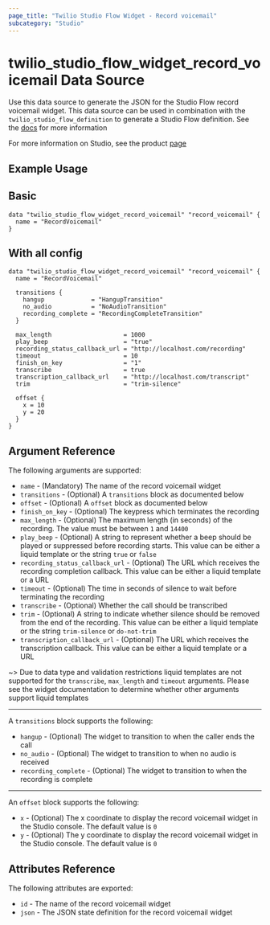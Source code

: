 ```yaml
---
page_title: "Twilio Studio Flow Widget - Record voicemail"
subcategory: "Studio"
---
```


# twilio_studio_flow_widget_record_voicemail Data Source

Use this data source to generate the JSON for the Studio Flow record voicemail widget. This data source can be used in combination with the `twilio_studio_flow_definition` to generate a Studio Flow definition. See the [docs](https://www.twilio.com/docs/studio/widget-library/record-voicemail) for more information

For more information on Studio, see the product [page](https://www.twilio.com/studio)

## Example Usage

## Basic

```hcl
data "twilio_studio_flow_widget_record_voicemail" "record_voicemail" {
  name = "RecordVoicemail"
}
```

## With all config

```hcl
data "twilio_studio_flow_widget_record_voicemail" "record_voicemail" {
  name = "RecordVoicemail"

  transitions {
    hangup             = "HangupTransition"
    no_audio           = "NoAudioTransition"
    recording_complete = "RecordingCompleteTransition"
  }

  max_length                    = 1000
  play_beep                     = "true"
  recording_status_callback_url = "http://localhost.com/recording"
  timeout                       = 10
  finish_on_key                 = "1"
  transcribe                    = true
  transcription_callback_url    = "http://localhost.com/transcript"
  trim                          = "trim-silence"

  offset {
    x = 10
    y = 20
  }
}
```

## Argument Reference

The following arguments are supported:

- `name` - (Mandatory) The name of the record voicemail widget
- `transitions` - (Optional) A `transitions` block as documented below
- `offset` - (Optional) A `offset` block as documented below
- `finish_on_key` - (Optional) The keypress which terminates the recording
- `max_length` - (Optional) The maximum length (in seconds) of the recording. The value must be between `1` and `14400`
- `play_beep` - (Optional) A string to represent whether a beep should be played or suppressed before recording starts. This value can be either a liquid template or the string `true` or `false`
- `recording_status_callback_url` - (Optional) The URL which receives the recording completion callback. This value can be either a liquid template or a URL
- `timeout` - (Optional) The time in seconds of silence to wait before terminating the recording
- `transcribe` - (Optional) Whether the call should be transcribed
- `trim` - (Optional) A string to indicate whether silence should be removed from the end of the recording. This value can be either a liquid template or the string `trim-silence` or `do-not-trim`
- `transcription_callback_url` - (Optional) The URL which receives the transcription callback. This value can be either a liquid template or a URL

~> Due to data type and validation restrictions liquid templates are not supported for the `transcribe`, `max_length` and `timeout` arguments. Please see the widget documentation to determine whether other arguments support liquid templates

---

A `transitions` block supports the following:

- `hangup` - (Optional) The widget to transition to when the caller ends the call
- `no_audio` - (Optional) The widget to transition to when no audio is received
- `recording_complete` - (Optional) The widget to transition to when the recording is complete

---

An `offset` block supports the following:

- `x` - (Optional) The x coordinate to display the record voicemail widget in the Studio console. The default value is `0`
- `y` - (Optional) The y coordinate to display the record voicemail widget in the Studio console. The default value is `0`

## Attributes Reference

The following attributes are exported:

- `id` - The name of the record voicemail widget
- `json` - The JSON state definition for the record voicemail widget
